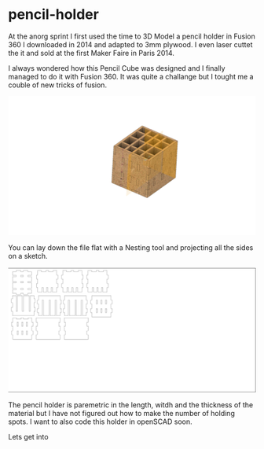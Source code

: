 # pencil-holder

At the anorg sprint I first used the time to 3D Model a pencil holder in Fusion 360 I downloaded in 2014 and adapted to 3mm plywood. I even laser cuttet the it and sold at the first Maker Faire in Paris 2014.

I always wondered how this Pencil Cube was designed and I finally managed to do it with Fusion 360. It was quite a challange but I tought me a couble of new tricks of fusion. 

![pencial holder](image3D.png)

You can lay down the file flat with a Nesting tool and projecting all the sides on a sketch. 


![image 2D](image2D.png)

The pencil holder is paremetric in the length, witdh and the thickness of the material but I have not figured out how to make the number of holding spots. 
I want to also code this holder in openSCAD soon.

Lets get into 